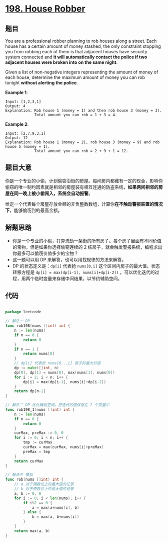 # [198. House Robber](https://leetcode.com/problems/house-robber/)


## 题目

You are a professional robber planning to rob houses along a street. Each house has a certain amount of money stashed, the only constraint stopping you from robbing each of them is that adjacent houses have security system connected and **it will automatically contact the police if two adjacent houses were broken into on the same night**.

Given a list of non-negative integers representing the amount of money of each house, determine the maximum amount of money you can rob tonight **without alerting the police**.

**Example 1**:

    Input: [1,2,3,1]
    Output: 4
    Explanation: Rob house 1 (money = 1) and then rob house 3 (money = 3).
                 Total amount you can rob = 1 + 3 = 4.

**Example 2**:

    Input: [2,7,9,3,1]
    Output: 12
    Explanation: Rob house 1 (money = 2), rob house 3 (money = 9) and rob house 5 (money = 1).
                 Total amount you can rob = 2 + 9 + 1 = 12.


## 题目大意

你是一个专业的小偷，计划偷窃沿街的房屋。每间房内都藏有一定的现金，影响你偷窃的唯一制约因素就是相邻的房屋装有相互连通的防盗系统，**如果两间相邻的房屋在同一晚上被小偷闯入，系统会自动报警**。

给定一个代表每个房屋存放金额的非负整数数组，计算你**在不触动警报装置的情况下**，能够偷窃到的最高金额。


## 解题思路

- 你是一个专业的小偷，打算洗劫一条街的所有房子。每个房子里面有不同价值的宝物，但是如果你选择偷窃连续的 2 栋房子，就会触发警报系统，编程求出你最多可以偷窃价值多少的宝物？
- 这一题可以用 DP 来解答，也可以用找规律的方法来解答。
- DP 的状态定义是：`dp[i]` 代表抢 `nums[0,i]` 这个区间内房子的最大值，状态转移方程是 `dp[i] = max(dp[i-1], nums[i]+dp[i-2])`  。可以优化迭代的过程，用两个临时变量来存储中间结果，以节约辅助空间。



## 代码

```go

package leetcode

// 解法一 DP
func rob198(nums []int) int {
	n := len(nums)
	if n == 0 {
		return 0
	}
	if n == 1 {
		return nums[0]
	}
	// dp[i] 代表抢 nums[0...i] 房子的最大价值
	dp := make([]int, n)
	dp[0], dp[1] = nums[0], max(nums[1], nums[0])
	for i := 2; i < n; i++ {
		dp[i] = max(dp[i-1], nums[i]+dp[i-2])
	}
	return dp[n-1]
}

// 解法二 DP 优化辅助空间，把迭代的值保存在 2 个变量中
func rob198_1(nums []int) int {
	n := len(nums)
	if n == 0 {
		return 0
	}
	curMax, preMax := 0, 0
	for i := 0; i < n; i++ {
		tmp := curMax
		curMax = max(curMax, nums[i]+preMax)
		preMax = tmp
	}
	return curMax
}

// 解法三 模拟
func rob(nums []int) int {
	// a 对于偶数位上的最大值的记录
	// b 对于奇数位上的最大值的记录
	a, b := 0, 0
	for i := 0; i < len(nums); i++ {
		if i%2 == 0 {
			a = max(a+nums[i], b)
		} else {
			b = max(a, b+nums[i])
		}
	}
	return max(a, b)
}

```